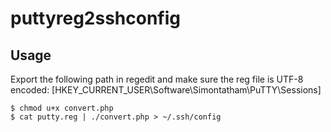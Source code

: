 puttyreg2sshconfig
==============================

Usage
-----

Export the following path in regedit and make sure the reg file is UTF-8 encoded:
[HKEY_CURRENT_USER\Software\Simontatham\PuTTY\Sessions]



    $ chmod u+x convert.php
    $ cat putty.reg | ./convert.php > ~/.ssh/config
